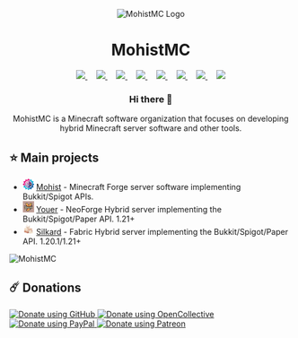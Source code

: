 <p align="center">
  <img height="150px" src="https://avatars.githubusercontent.com/u/54493246" alt="MohistMC Logo" />
  <h1 align="center">MohistMC</h1>
</p>

<p align="center">
    <a href="https://space.bilibili.com/15859660">
        <img height="24px" src="https://www.bilibili.com/favicon.ico?v=1" />
    </a>&nbsp;&nbsp;&nbsp;
    <a href="https://mohistmc.com/">
        <img height="24px" src="https://www.freepnglogos.com/uploads/logo-website-png/logo-website-website-icon-with-png-and-vector-format-for-unlimited-22.png" />
    </a>&nbsp;&nbsp;&nbsp;
    <a href="https://github.com/mohistmc">
        <img height="24px" src="https://i.ibb.co/dMMmCrW/Git-Hub-Mark.png" />
    </a>&nbsp;&nbsp;&nbsp;
    <a href="https://discord.gg/mohistmc">
        <img height="24px" src="https://upload.wikimedia.org/wikipedia/fr/thumb/4/4f/Discord_Logo_sans_texte.svg/1818px-Discord_Logo_sans_texte.svg.png" />
    </a>&nbsp;&nbsp;&nbsp;
    <a href="https://twitter.com/mohistmc">
        <img height="24px" src="https://upload.wikimedia.org/wikipedia/commons/thumb/6/6f/Logo_of_Twitter.svg/2491px-Logo_of_Twitter.svg.png" />
    </a>&nbsp;&nbsp;&nbsp;
    <a href="https://www.youtube.com/@mohistmc" >
        <img height="24px" src="https://img.freepik.com/free-icon/youtube_318-566773.jpg" />
    </a>&nbsp;&nbsp;&nbsp;
    <a href="https://qm.qq.com/q/N4IqFA1rag" >
        <img height="24px" src="https://simpleicons.org/icons/qq.svg" />
    </a>&nbsp;&nbsp;&nbsp;
    <a href="https://ifdian.net/a/MohistMC">
        <img height="24px" src="https://static.afdiancdn.com/static/img/logo/logo.png" />
    </a>
</p>

<h3 align="center">Hi there 👋</h3>
<p align="center">MohistMC is a Minecraft software organization that focuses on developing hybrid Minecraft server software and other tools.</p>

## ⭐ Main projects
- <img src="/img/mohist.webp" width="20" />&nbsp;[Mohist](https://github.com/MohistMC/Mohist) - Minecraft Forge server software implementing Bukkit/Spigot APIs.
- <img src="/img/youer.webp" width="20" />&nbsp;[Youer](https://github.com/MohistMC/Youer) - NeoForge Hybrid server implementing the Bukkit/Spigot/Paper API. 1.21+
- <img src="/img/silkard.webp" width="20" />&nbsp;[Silkard](https://github.com/MohistMC/Silkard) - Fabric Hybrid server implementing the Bukkit/Spigot/Paper API. 1.20.1/1.21+

![MohistMC](https://count.kjchmc.cn/get/@:MohistMC?theme=minecraft)

## ☄️ Donations

<a href="https://github.com/sponsors/MohistMC">
  <img height="32px" alt="Donate using GitHub" src="https://img.shields.io/badge/github%20sponsors-30363D?style=for-the-badge&logo=GitHub-Sponsors" />
</a>
<a href="https://opencollective.com/mohist">
  <img height="32px" alt="Donate using OpenCollective" src="https://img.shields.io/badge/opencollective-30363D?style=for-the-badge&logo=OpenCollective" />
</a>
<a href="https://www.paypal.com/paypalme/Mgazul">
  <img height="32px" alt="Donate using PayPal" src="https://img.shields.io/badge/paypal-30363D?style=for-the-badge&logo=PayPal" />
</a>
<a href="https://www.patreon.com/c/mohistmc">
  <img height="32px" alt="Donate using Patreon" src="https://img.shields.io/badge/Patreon-30363D?style=for-the-badge&logo=Patreon" />
</a>